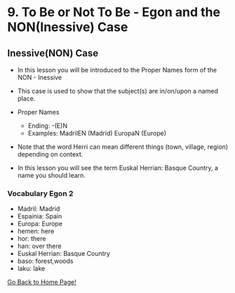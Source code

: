 # 9. To Be or Not To Be - Egon and the NON(Inessive) Case

## Inessive(NON) Case

*   In this lesson you will be introduced to the Proper Names form of the NON - Inessive
*   This case is used to show that the subject(s) are in/on/upon a named place.
*   Proper Names
    
    *   Ending: -(E)N
    *   Examples: MadrilEN (Madrid) EuropaN (Europe)
    
    
    
*   Note that the word Herri can mean different things (town, village, region) depending on context.
*   In this lesson you will see the term Euskal Herrian: Basque Country, a name you should learn.

### Vocabulary Egon 2

*   Madril: Madrid
*   Espainia: Spain
*   Europa: Europe
*   hemen: here
*   hor: there
*   han: over there
*   Euskal Herrian: Basque Country
*   baso: forest,woods
*   laku: lake

[ Go Back to Home Page!](..)